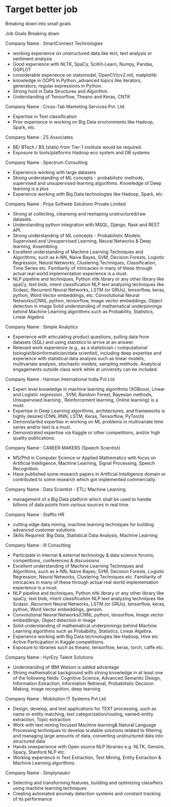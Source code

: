 # Target better job

Breaking down into small goals


Job Goals Breaking down

Company Name : SmartConnect Technologies
* working experience on unstructured data like text, text analysis or sentiment analysis
* Good experience with NLTK, SpaCy, SciKit-Learn, Numpy, Pandas, GGPLOT
* considerable experience on statsmodel, OpenCV(cv2.ml), matplotlib
* knowledge in OOPS in Python ,advanced topics like iterators, generators, regular expressions in Python.
* Strong hold in Data Structures and Algorithm.
* Understanding of Tensorflow, Theano and Keras, CNTK

Company Name : Cross-Tab Marketing Services Pvt. Ltd.
* Expertise in Text classification 
* Prior experience in working on Big Data environments like Hadoop, Spark, etc.

Company Name : ZS Associates
* BE/ BTech / BS (stats) from Tier-1 institute would be required.
* Exposure to tools/platforms Hadoop eco system and DB systems

Company Name : Spectrum Consulting
* Experience working with large datasets
* Strong understanding of ML concepts - probabilistic methods, supervised and unsupervised learning algorithms. Knowledge of Deep learning is a plus
* Experience working with Big Data technologies like Hadoop, Spark, etc

Company Name : Priya Softweb Solutions Private Limited
* Strong at collecting, cleansing and reshaping unstructured/raw datasets.
* Understanding python integration with MSQL, Django, flask and REST API.
* Strong understanding of ML concepts - Probabilistic Models, Supervised and Unsupervised Learning, Neural Networks & Deep learning, Assembling. 
* Excellent understanding of Machine Learning Techniques and Algorithms, such as k-NN, Naive Bayes, SVM, Decision Forests, Logistic Regression, Neural Networks, Clustering Techniques, Classification, Time Series etc. Familiarity of intricacies in many of these through actual real world implementation experience is a must.
* NLP pipeline and techniques, Python nltk library or any other library like spaCy, text blob, intent classification NLP text analyzing techniques like Scdasc, Recurrent Neural Networks, LSTM (or GRUs), tensorflow, keras, python, Word Vector embeddings, etc.
Convolutional Neural Networks(CNN), python, tensorflow, Image vector embeddings, Object detection in image
Solid understanding of mathematical underpinnings behind Machine Learning algorithms such as Probability, Statistics, Linear Algebra

Company Name : Simple Analytics
* Experience with articulating product questions, pulling data from datasets (SQL) and using statistics to arrive at an answer.
* Relevant work experience (e.g., as a statistician / computational biologist/bioinformatician/data scientist), including deep expertise and experience with statistical data analysis such as linear models, multivariate analysis, stochastic models, sampling methods. Analytical engagements outside class work while at university can be included.

Company Name : Harman International India Pvt.Ltd 
* Expert level knowledge in machine learning algorithms (XGBoost, Linear and Logistic regression , SVM, Random Forest, Bayesian methods, Unsupervised learning , Reinforcement learning, Online learning) is a must.
* Expertise in Deep Learning algorithms, architectures, and frameworks is highly desired (CNN, RNN, LSTM, Keras, Tensorflow, PyTorch)
* Demonstarted expertise in working on ML problems in multivariate time series and/or text is a must.
* Demonstrated expertise via Kaggle or other competitions, and/or high quality publications.

Company Name : CAREER MAKERS (Speech Scientist)
*  MS/Phd in Computer Science or Applied Mathematics with focus on Artificial Intelligence, Machine Learning, Signal Processing, Speech Recognition. 
* Have published some research papers in Artificial Intelligence domain or contributed to some research which got implemented commercially. 

Company Name : Data Scientist - ETL/ Machine Learning
* management of a Big Data platform which shall be used to handle billions of data points from various sources in real time. 

Company Name : Staffio HR
* cutting edge data mining, machine learning techniques for building advanced customer solutions
* Skills Required: Big Data, Statistical Data Analysis, Machine Learning

Company Name : III Consulting
* Participate in internal & external technology & data science forums, competitions, conferences & discussions 
* Excellent understanding of Machine Learning Techniques and Algorithms, such as k-NN, Naive Bayes, SVM, Decision Forests, Logistic Regression, Neural Networks, Clustering Techniques etc. Familiarity of intricacies in many of these through actual real world implementation experience is a must.
* NLP pipeline and techniques, Python nltk library or any other library like spaCy, text blob, intent classification NLP text analyzing techniques like Scdasc ,Recurrent Neural Networks, LSTM (or GRUs), tensorflow, keras, python, Word Vector embeddings, gensim.
* Convolutional Neural Networks(CNN), python, tensorflow, Image vector embeddings, Object detection in image
* Solid understanding of mathematical underpinnings behind Machine Learning algorithms such as Probability, Statistics, Linear Algebra. 
* Experience working with Big Data technologies like Hadoop, Hive etc Active Participation in Kaggle competitions.
* Exposure to libraries such as theano, tensorflow, keras, torch, caffe etc.


Company Name : HyrEzy Talent Solutions
* Understanding of IBM Watson is added advantage
* Strong mathematical background with strong knowledge in at least one of the following fields: Cognitive Science, Advanced Semantic Design, Information Extraction, Information Retrieval, Probabilistic Decision Making, image recognition, deep learning

Company Name : Mobilution IT Systems Pvt Ltd
* Design, develop, and test applications for TEXT processing, such as name or entity matching, text categorization/routing, named-entity extraction, Topic extraction
* Work with text mining focused Machine learning& Natural Language Processing techniques to develop scalable solutions related to filtering and managing large amounts of data, converting unstructured data into structured data
* Hands onexperience with Open source NLP libraries e.g. NLTK, Gensim, Spacy, Stanford NLP etc.
* Working experience in Text Extraction, Text Mining, Entity Extraction & Machine Learning algorithms.

Company Name : Simplynaukri
* Selecting and transforming features, building and optimizing classifiers using machine learning techniques
* Creating automated anomaly detection systems and constant tracking of its performance




